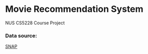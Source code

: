 Movie Recommendation System
===========================

NUS CS5228 Course Project

### Data source:

[SNAP](https://snap.stanford.edu/data/web-Movies.html)
